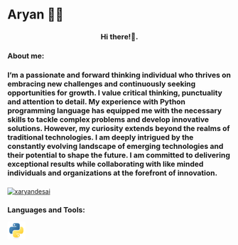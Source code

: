<h1 align="left">Aryan 🏄‍♂️ </h1>
<h3 align="center">Hi there!👋.</h3>
<h3 align="left">About me:</h3>
<h3 align="left">I’m a passionate and forward thinking individual who thrives on embracing new challenges and continuously seeking opportunities for growth. I value critical thinking, punctuality and attention to detail. My experience with Python programming language has equipped me with the necessary skills to tackle complex problems and develop innovative solutions. However, my curiosity extends beyond the realms of traditional technologies. I am deeply intrigued by the constantly evolving landscape of emerging technologies and their potential to shape the future. I am committed to delivering exceptional results while collaborating with like minded individuals and organizations at the forefront of innovation.
</h3>
<h3 align="left">    </h3>
<p align="left"> <a href="https://twitter.com/xaryandesai" target="blank"><img src="https://img.shields.io/twitter/follow/xaryandesai?logo=twitter&style=for-the-badge" alt="xaryandesai" /></a> </p>
<p align="left">
</p>

<h3 align="left">Languages and Tools:</h3>
<p align="left"> <a href="https://www.python.org" target="_blank" rel="noreferrer"> <img src="https://raw.githubusercontent.com/devicons/devicon/master/icons/python/python-original.svg" alt="python" width="40" height="40"/> </a> </p>
